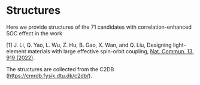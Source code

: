 # Structures

Here we provide structures of the 71 candidates with correlation-enhanced SOC effect in the work 

[1] J. Li, Q. Yao, L. Wu, Z. Hu, B. Gao, X. Wan, and Q. Liu, Designing light-element materials with large effective spin-orbit coupling, [Nat. Commun. 13, 919 (2022)](https://www.nature.com/articles/s41467-022-28534-y).

The structures are collected from the C2DB (https://cmrdb.fysik.dtu.dk/c2db/). 
